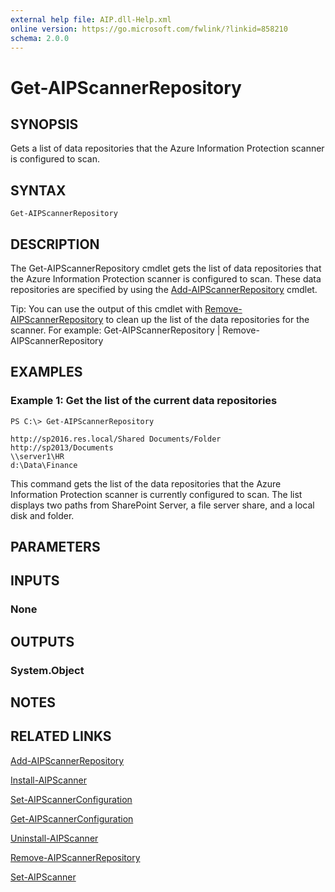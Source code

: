 ```yaml
---
external help file: AIP.dll-Help.xml
online version: https://go.microsoft.com/fwlink/?linkid=858210
schema: 2.0.0
---
```


# Get-AIPScannerRepository

## SYNOPSIS
Gets a list of data repositories that the Azure Information Protection scanner is configured to scan.

## SYNTAX

```
Get-AIPScannerRepository
```

## DESCRIPTION
The Get-AIPScannerRepository cmdlet gets the list of data repositories that the Azure Information Protection scanner is configured to scan. These data repositories are specified by using the [Add-AIPScannerRepository](./Add-AIPScannerRepository) cmdlet. 

Tip: You can use the output of this cmdlet with [Remove-AIPScannerRepository](./Remove-AIPScannerRepository.md) to clean up the list of the data repositories for the scanner. For example: Get-AIPScannerRepository | Remove-AIPScannerRepository

## EXAMPLES

### Example 1: Get the list of the current data repositories
```
PS C:\> Get-AIPScannerRepository

http://sp2016.res.local/Shared Documents/Folder
http://sp2013/Documents
\\server1\HR
d:\Data\Finance
```

This command gets the list of the data repositories that the Azure Information Protection scanner is currently configured to scan. The list displays two paths from SharePoint Server, a file server share, and a local disk and folder.

## PARAMETERS

## INPUTS

### None


## OUTPUTS

### System.Object

## NOTES

## RELATED LINKS

[Add-AIPScannerRepository](./Add-AIPScannerRepository.md)

[Install-AIPScanner](./Install-AIPScanner.md)

[Set-AIPScannerConfiguration](./Set-AIPScannerConfiguration.md)

[Get-AIPScannerConfiguration](./Get-AIPScannerConfiguration.md)

[Uninstall-AIPScanner](./Uninstall-AIPScanner.md)

[Remove-AIPScannerRepository](./Remove-AIPScannerRepository.md)

[Set-AIPScanner](./Set-AIPScanner.md)
